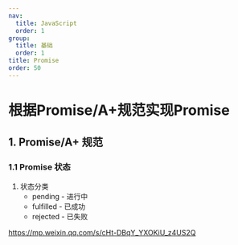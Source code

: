 ```yaml
---
nav:
  title: JavaScript
  order: 1
group:
  title: 基础
  order: 1
title: Promise
order: 50
---
```


# 根据Promise/A+规范实现Promise

## 1. Promise/A+ 规范

### 1.1 Promise 状态

1. 状态分类
   - pending - 进行中
   - fulfilled - 已成功
   - rejected - 已失败



https://mp.weixin.qq.com/s/cHt-DBqY_YXOKiU_z4US2Q